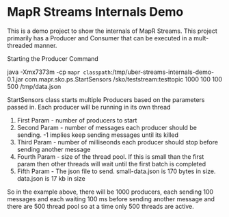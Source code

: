# MapR Streams Internals Demo

This is a demo project to show the internals of MapR Streams. This project primarily has a Producer and Consumer
that can be executed in a mult-threaded manner.

Starting the Producer Command

java -Xmx7373m -cp `mapr classpath`:/tmp/uber-streams-internals-demo-0.1.jar com.mapr.sko.ps.StartSensors /sko/teststream:testtopic 1000 100 100 500 /tmp/data.json

StartSensors class starts multiple Producers based on the parameters passed in. Each producer will be running in its own thread

1) First Param - number of producers to start
2) Second Param - number of messages each producer should be sending. -1 implies keep sending messages until its killed
3) Third Param - number of milliseonds each producer should stop before sending another message
4) Fourth Param - size of the thread pool. If this is small than the first param then other threads will wait until the first batch is completed
5) Fifth Param - The json file to send. small-data.json is 170 bytes in size. data.json is 17 kb in size

So in the example above, there will be 1000 producers, each sending 100 messages and each waiting 100 ms before sending another message and
there are 500 thread pool so at a time only 500 threads are active.
